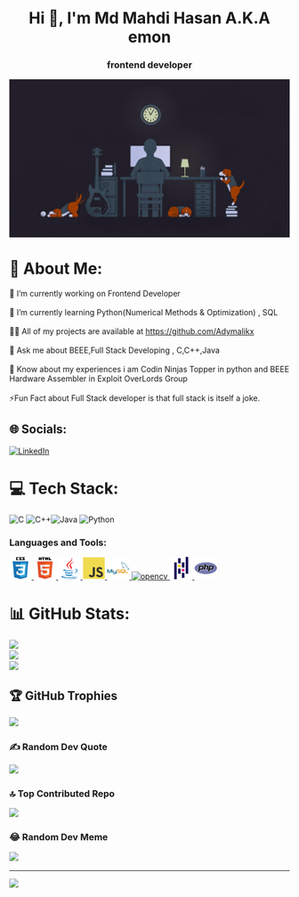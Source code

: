 <h1 align="center">Hi 👋, I'm Md Mahdi Hasan A.K.A emon</h1>
<h3 align="center">frontend developer </h3>
<img src="https://github.com/Adymalikx/Contributor-Credits/blob/main/Adymalikx.jpg" alt="Adymalikx" width="600" style="vertical-align: bottom;">

# 💫 About Me:
🔭 I’m currently working on Frontend Developer <br><br>🌱 I’m currently learning Python(Numerical Methods & Optimization) , SQL <br><br>👨‍💻 All of my projects are available at https://github.com/Adymalikx<br><br>💬 Ask me about BEEE,Full Stack Developing , C,C++,Java <br><br>📄 Know about my experiences i am Codin Ninjas Topper in python and BEEE Hardware Assembler in Exploit OverLords Group <br><br>⚡Fun Fact about Full Stack developer is that full stack is itself a joke.




## 🌐 Socials:
[![LinkedIn](https://img.shields.io/badge/LinkedIn-%230077B5.svg?logo=linkedin&logoColor=white)](https://https://https://www.linkedin.com/in/md-mahdi-hasan-3941b0253?utm_source=share&utm_campaign=share_via&utm_content=profile&utm_medium=android_app//)

# 💻 Tech Stack:
![C](https://img.shields.io/badge/c-%2300599C.svg?style=for-the-badge&logo=c&logoColor=white) ![C++](https://img.shields.io/badge/c++-%2300599C.svg?style=for-the-badge&logo=c%2B%2B&logoColor=white)![Java](https://img.shields.io/badge/java-%23ED8B00.svg?style=for-the-badge&logo=java&logoColor=white) ![Python](https://img.shields.io/badge/python-3670A0?style=for-the-badge&logo=python&logoColor=ffdd54)
<h3 align="left">Languages and Tools:</h3>
<p align="left"> <a href="https://www.w3schools.com/css/" target="_blank" rel="noreferrer"> <img src="https://raw.githubusercontent.com/devicons/devicon/master/icons/css3/css3-original-wordmark.svg" alt="css3" width="40" height="40"/> </a> <a href="https://www.w3.org/html/" target="_blank" rel="noreferrer"> <img src="https://raw.githubusercontent.com/devicons/devicon/master/icons/html5/html5-original-wordmark.svg" alt="html5" width="40" height="40"/> </a> <a href="https://www.java.com" target="_blank" rel="noreferrer"> <img src="https://raw.githubusercontent.com/devicons/devicon/master/icons/java/java-original.svg" alt="java" width="40" height="40"/> </a> <a href="https://developer.mozilla.org/en-US/docs/Web/JavaScript" target="_blank" rel="noreferrer"> <img src="https://raw.githubusercontent.com/devicons/devicon/master/icons/javascript/javascript-original.svg" alt="javascript" width="40" height="40"/> </a> <a href="https://www.mysql.com/" target="_blank" rel="noreferrer"> <img src="https://raw.githubusercontent.com/devicons/devicon/master/icons/mysql/mysql-original-wordmark.svg" alt="mysql" width="40" height="40"/> </a> <a href="https://opencv.org/" target="_blank" rel="noreferrer"> <img src="https://www.vectorlogo.zone/logos/opencv/opencv-icon.svg" alt="opencv" width="40" height="40"/> </a> <a href="https://pandas.pydata.org/" target="_blank" rel="noreferrer"> <img src="https://raw.githubusercontent.com/devicons/devicon/2ae2a900d2f041da66e950e4d48052658d850630/icons/pandas/pandas-original.svg" alt="pandas" width="40" height="40"/> </a> <a href="https://www.php.net" target="_blank" rel="noreferrer"> <img src="https://raw.githubusercontent.com/devicons/devicon/master/icons/php/php-original.svg" alt="php" width="40" height="40"/> </a> </p>

# 📊 GitHub Stats:
![](https://github-readme-stats.vercel.app/api?username=Adymalikx&theme=dracula&hide_border=false&include_all_commits=true&count_private=true)<br/>
![](https://github-readme-streak-stats.herokuapp.com/?user=Adymalikx&theme=dracula&hide_border=false)<br/>
![](https://github-readme-stats.vercel.app/api/top-langs/?username=Adymalikx&theme=dracula&hide_border=false&include_all_commits=true&count_private=true&layout=compact)

## 🏆 GitHub Trophies
![](https://github-profile-trophy.vercel.app/?username=Adymalikx&theme=gruvbox&no-frame=false&no-bg=false&margin-w=4)

### ✍️ Random Dev Quote
![](https://quotes-github-readme.vercel.app/api?type=horizontal&theme=gruvbox)

### 🔝 Top Contributed Repo
![](https://github-contributor-stats.vercel.app/api?username=Adymalikx&limit=5&theme=dracula&combine_all_yearly_contributions=true)

### 😂 Random Dev Meme
<img src='https://randommeme-five.vercel.app/' style="height: 400px;"/>

---
[![](https://visitcount.itsvg.in/api?id=Adymalikx&icon=7&color=6)](https://visitcount.itsvg.in)
